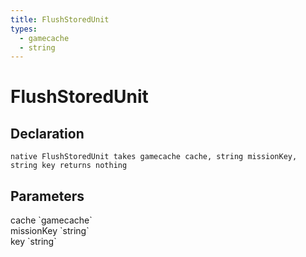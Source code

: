 ```yaml
---
title: FlushStoredUnit
types:
  - gamecache
  - string
---
```


# FlushStoredUnit

## Declaration

```
native FlushStoredUnit takes gamecache cache, string missionKey, string key returns nothing
```

## Parameters
<dl>
  <dt>cache `gamecache`</dt>
  <dd></dd>

  <dt>missionKey `string`</dt>
  <dd></dd>

  <dt>key `string`</dt>
  <dd></dd>
</dl>
